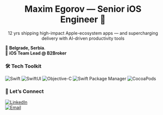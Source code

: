 <h1 align="center">Maxim Egorov — Senior iOS Engineer 👋</h1>
<p align="center">
  12 yrs shipping high-impact Apple-ecosystem apps — and supercharging delivery with AI-driven productivity tools
</p>

📍 **Belgrade, Serbia**.  
🔭 **iOS Team Lead @ B2Broker**

### 🛠 Tech Toolkit
<p align="left">
  <!-- Core languages & frameworks -->
  <img src="https://img.shields.io/badge/Swift-F54C00?logo=swift&logoColor=white" alt="Swift"/>
  <img src="https://img.shields.io/badge/SwiftUI-2C2C2C?logo=swift&logoColor=white" alt="SwiftUI"/>
  <img src="https://img.shields.io/badge/Objective–C-438EFF?logo=apple&logoColor=white" alt="Objective-C"/>
  <img src="https://img.shields.io/badge/SPM-FA7343?logo=swift&logoColor=white" alt="Swift Package Manager"/>
  <img src="https://img.shields.io/badge/CocoaPods-EA4964?logo=cocoapods&logoColor=white" alt="CocoaPods"/>
</p>

### 🤝 Let’s Connect
[![LinkedIn](https://img.shields.io/badge/LinkedIn-0A66C2?logo=linkedin&style=for-the-badge)](https://www.linkedin.com/in/maxim-egorov-ios/)  
[![Email](https://img.shields.io/badge/Email-maxim.egorov.dev%40gmail.com-D14836?logo=gmail&logoColor=white&style=for-the-badge)](mailto:maxim.egorov.dev@gmail.com)
